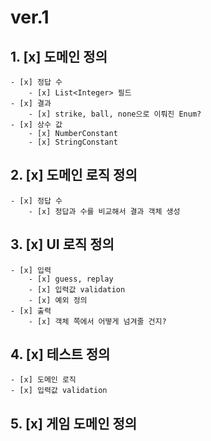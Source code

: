 # ver.1

## 1. [x] 도메인 정의
    - [x] 정답 수
        - [x] List<Integer> 필드
    - [x] 결과
        - [x] strike, ball, none으로 이뤄진 Enum?
    - [x] 상수 값
        - [x] NumberConstant
        - [x] StringConstant


## 2. [x] 도메인 로직 정의
    - [x] 정답 수
        - [x] 정답과 수를 비교해서 결과 객체 생성


## 3. [x] UI 로직 정의
    - [x] 입력
        - [x] guess, replay
        - [x] 입력값 validation
        - [x] 예외 정의
    - [x] 출력
        - [x] 객체 쪽에서 어떻게 넘겨줄 건지?


## 4. [x] 테스트 정의
    - [x] 도메인 로직
    - [x] 입력값 validation


## 5. [x] 게임 도메인 정의